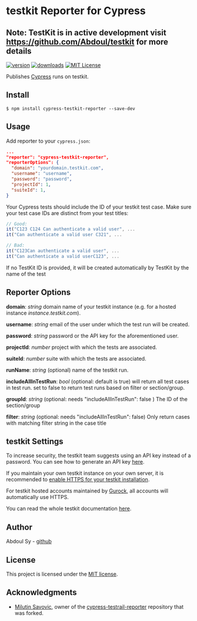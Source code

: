 # testkit Reporter for Cypress

## Note: TestKit is in active development visit https://github.com/Abdoul/testkit for more details

[![version](https://img.shields.io/npm/v/cypress-testkit-reporter.svg)](https://www.npmjs.com/package/cypress-testkit-reporter)
[![downloads](https://img.shields.io/npm/dt/cypress-testkit-reporter.svg)](https://www.npmjs.com/package/cypress-testkit-reporter)
[![MIT License](https://img.shields.io/github/license/Vivify-Ideas/cypress-testkit-reporter.svg)](https://github.com/Vivify-Ideas/cypress-testkit-reporter/blob/master/LICENSE.md)

Publishes [Cypress](https://www.cypress.io/) runs on testkit.

## Install

```shell
$ npm install cypress-testkit-reporter --save-dev
```

## Usage

Add reporter to your `cypress.json`:

```json
...
"reporter": "cypress-testkit-reporter",
"reporterOptions": {
  "domain": "yourdomain.testkit.com",
  "username": "username",
  "password": "password",
  "projectId": 1,
  "suiteId": 1,
}
```

Your Cypress tests should include the ID of your testkit test case. Make sure your test case IDs are distinct from your test titles:

```Javascript
// Good:
it("C123 C124 Can authenticate a valid user", ...
it("Can authenticate a valid user C321", ...

// Bad:
it("C123Can authenticate a valid user", ...
it("Can authenticate a valid userC123", ...
```

If no TestKit ID is provided, it will be created automatically by TestKit by the name of the test

## Reporter Options

**domain**: _string_ domain name of your testkit instance (e.g. for a hosted instance _instance.testkit.com_).

**username**: _string_ email of the user under which the test run will be created.

**password**: _string_ password or the API key for the aforementioned user.

**projectId**: _number_ project with which the tests are associated.

**suiteId**: _number_ suite with which the tests are associated.

**runName**: _string_ (optional) name of the testkit run.

**includeAllInTestRun**: _bool_ (optional: default is true) will return all test cases in test run. set to false to return test runs based on filter or section/group.

**groupId**: _string_ (optional: needs "includeAllInTestRun": false ) The ID of the section/group

**filter**: _string_ (optional: needs "includeAllInTestRun": false) Only return cases with matching filter string in the case title

## testkit Settings

To increase security, the testkit team suggests using an API key instead of a password. You can see how to generate an API key [here](http://docs.gurock.com/testkit-api2/accessing#username_and_api_key).

If you maintain your own testkit instance on your own server, it is recommended to [enable HTTPS for your testkit installation](http://docs.gurock.com/testkit-admin/admin-securing#using_https).

For testkit hosted accounts maintained by [Gurock](http://www.gurock.com/), all accounts will automatically use HTTPS.

You can read the whole testkit documentation [here](http://docs.gurock.com/).

## Author

Abdoul Sy - [github](https://github.com/AbdoulSy)

## License

This project is licensed under the [MIT license](/LICENSE.md).

## Acknowledgments

- [Milutin Savovic](https://github.com/mickosav), owner of the [cypress-testrail-reporter](https://github.com/mickosav/cypress-testrail-reporter) repository that was forked.
